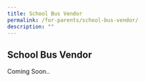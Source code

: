 ```yaml
---
title: School Bus Vendor
permalink: /for-parents/school-bus-vendor/
description: ""
---
```

## School Bus Vendor

Coming Soon..
